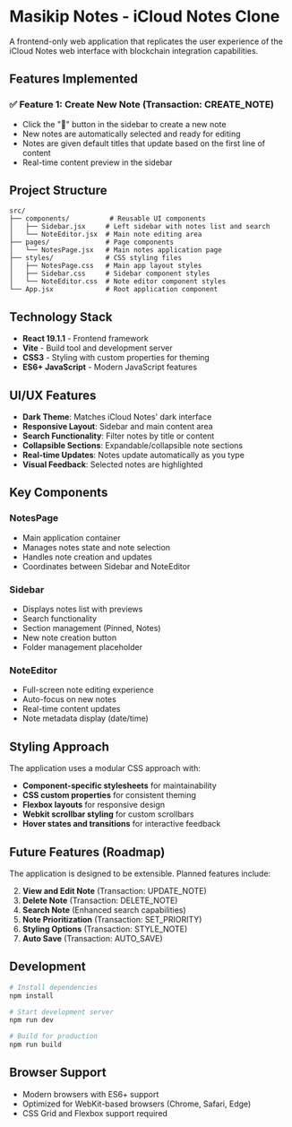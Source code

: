 # Masikip Notes - iCloud Notes Clone

A frontend-only web application that replicates the user experience of the iCloud Notes web interface with blockchain integration capabilities.

## Features Implemented

### ✅ Feature 1: Create New Note (Transaction: CREATE_NOTE)
- Click the "📝" button in the sidebar to create a new note
- New notes are automatically selected and ready for editing
- Notes are given default titles that update based on the first line of content
- Real-time content preview in the sidebar

## Project Structure

```
src/
├── components/          # Reusable UI components
│   ├── Sidebar.jsx     # Left sidebar with notes list and search
│   └── NoteEditor.jsx  # Main note editing area
├── pages/              # Page components
│   └── NotesPage.jsx   # Main notes application page
├── styles/             # CSS styling files
│   ├── NotesPage.css   # Main app layout styles
│   ├── Sidebar.css     # Sidebar component styles
│   └── NoteEditor.css  # Note editor component styles
└── App.jsx             # Root application component
```

## Technology Stack

- **React 19.1.1** - Frontend framework
- **Vite** - Build tool and development server
- **CSS3** - Styling with custom properties for theming
- **ES6+ JavaScript** - Modern JavaScript features

## UI/UX Features

- **Dark Theme**: Matches iCloud Notes' dark interface
- **Responsive Layout**: Sidebar and main content area
- **Search Functionality**: Filter notes by title or content
- **Collapsible Sections**: Expandable/collapsible note sections
- **Real-time Updates**: Notes update automatically as you type
- **Visual Feedback**: Selected notes are highlighted

## Key Components

### NotesPage
- Main application container
- Manages notes state and note selection
- Handles note creation and updates
- Coordinates between Sidebar and NoteEditor

### Sidebar
- Displays notes list with previews
- Search functionality
- Section management (Pinned, Notes)
- New note creation button
- Folder management placeholder

### NoteEditor
- Full-screen note editing experience
- Auto-focus on new notes
- Real-time content updates
- Note metadata display (date/time)

## Styling Approach

The application uses a modular CSS approach with:
- **Component-specific stylesheets** for maintainability
- **CSS custom properties** for consistent theming
- **Flexbox layouts** for responsive design
- **Webkit scrollbar styling** for custom scrollbars
- **Hover states and transitions** for interactive feedback

## Future Features (Roadmap)

The application is designed to be extensible. Planned features include:

2. **View and Edit Note** (Transaction: UPDATE_NOTE)
3. **Delete Note** (Transaction: DELETE_NOTE)
4. **Search Note** (Enhanced search capabilities)
5. **Note Prioritization** (Transaction: SET_PRIORITY)
6. **Styling Options** (Transaction: STYLE_NOTE)
7. **Auto Save** (Transaction: AUTO_SAVE)

## Development

```bash
# Install dependencies
npm install

# Start development server
npm run dev

# Build for production
npm run build
```

## Browser Support

- Modern browsers with ES6+ support
- Optimized for WebKit-based browsers (Chrome, Safari, Edge)
- CSS Grid and Flexbox support required

